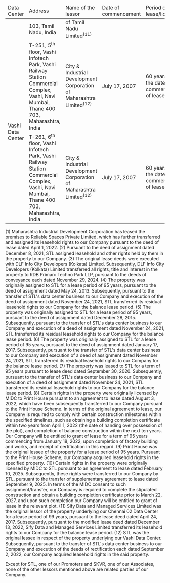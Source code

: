 <table><thead><tr><td>Data Center</td><td>Address</td><td>Name of the lessor</td><td>Date of commencement</td><td>Period of lease/license</td></tr></thead><tbody><tr><td></td><td>103, Tamil Nadu, India</td><td>of Tamil Nadu Limited<sup>(11)</sup></td><td></td><td></td></tr><tr><td rowspan="2">Vashi Data Center</td><td>T-251, 5<sup>th</sup> floor, Vashi Infotech Park, Vashi Railway Station Commercial Complex, Vashi, Navi Mumbai, Thane 400 703, Maharashtra, India</td><td>City & Industrial Development Corporation of Maharashtra Limited<sup>(12)</sup></td><td>July 17, 2007</td><td>60 years from the date of commencement of lease</td></tr><tr><td>T-261, 6<sup>th</sup> floor, Vashi Infotech Park, Vashi Railway Station Commercial Complex, Vashi, Navi Mumbai, Thane 400 703, Maharashtra, India</td><td>City & Industrial Development Corporation of Maharashtra Limited<sup>(12)</sup></td><td>July 17, 2007</td><td>60 years from the date of commencement of lease</td></tr></tbody></table>

(1) Maharashtra Industrial Development Corporation has leased the premises to Reliable Spaces Private Limited, which has further transferred and assigned its leasehold rights to our Company pursuant to the deed of lease dated April 1, 2022.
(2) Pursuant to the deed of assignment dated December 8, 2021, STL assigned leasehold and other rights held by them in the property to our Company.
(3) The original lease deeds were executed with DLF Info City Developers (Kolkata) Limited. Subsequently, DLF Info City Developers (Kolkata) Limited transferred all rights, title and interest in the property to RDB Primarc Techno Park LLP, pursuant to the deeds of conveyance each dated November 29, 2024.
(4) The property was originally assigned to STL for a lease period of 95 years, pursuant to the deed of assignment dated May 24, 2013. Subsequently, pursuant to the transfer of STL's data center business to our Company and execution of the deed of assignment dated November 24, 2021, STL transferred its residual leasehold rights to our Company for the balance lease period.
(5) The property was originally assigned to STL for a lease period of 95 years, pursuant to the deed of assignment dated December 28, 2015. Subsequently, pursuant to the transfer of STL's data center business to our Company and execution of a deed of assignment dated November 24, 2021, STL transferred its residual leasehold rights to our Company for the balance lease period.
(6) The property was originally assigned to STL for a lease period of 95 years, pursuant to the deed of assignment dated January 17, 2017. Subsequently, pursuant to the transfer of STL's data center business to our Company and execution of a deed of assignment dated November 24, 2021, STL transferred its residual leasehold rights to our Company for the balance lease period.
(7) The property was leased to STL for a term of 95 years pursuant to lease deed dated September 30, 2020. Subsequently, pursuant to the transfer of STL's data center business to our Company and execution of a deed of assignment dated November 24, 2021, STL transferred its residual leasehold rights to our Company for the balance lease period.
(8) Certain rights in the property were originally licensed by MIDC to Print House pursuant to an agreement to lease dated August 3, 2022, which have been subsequently transferred to our Company pursuant to the Print House Scheme. In terms of the original agreement to lease, our Company is required to comply with certain construction milestones within the specified timelines, such as obtaining a building completion certificate within two years from April 1, 2022 (the date of handing over possession of the plot), and completion of balance construction within the next ten years. Our Company will be entitled to grant of lease for a term of 95 years commencing from January 18, 2022, upon completion of factory building and works, and receipt of certification in this regard.
(9) Print House was the original lessee of the property for a lease period of 95 years. Pursuant to the Print House Scheme, our Company acquired leasehold rights in the specified property.
(10) Certain rights in the property were originally licensed by MIDC to STL pursuant to an agreement to lease dated February 10, 2025. Subsequently, these rights were transferred to our Company by STL, pursuant to the transfer of supplementary agreement to lease dated September 9, 2025. In terms of the MIDC consent to such assignment/transfer, our Company is required to complete the stipulated construction and obtain a building completion certificate prior to March 22, 2027, and upon such completion our Company will be entitled to grant of lease in the relevant plot.
(11) Sify Data and Managed Services Limited was the original lessor of the property underlying our Chennai 02 Data Center for a lease period of 99 years, pursuant to the lease deed dated April 24, 2017. Subsequently, pursuant to the modified lease deed dated December 13, 2022, Sify Data and Managed Services Limited transferred its leasehold rights to our Company for the balance lease period.
(12) STL was the original lessee in respect of the property underlying our Vashi Data Center. Subsequently, pursuant to the transfer of STL's data center business to our Company and execution of the deeds of rectification each dated September 2, 2022, our Company acquired leasehold rights in the said property.

Except for STL, one of our Promoters and SKVR, one of our Associates, none of the other lessors mentioned above are related parties of our Company.